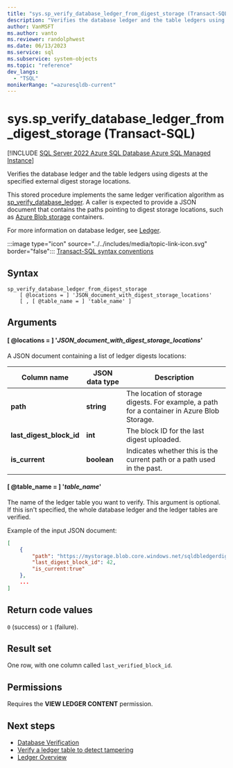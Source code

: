 ```yaml
---
title: "sys.sp_verify_database_ledger_from_digest_storage (Transact-SQL)"
description: "Verifies the database ledger and the table ledgers using digests at the specified external digest storage locations."
author: VanMSFT
ms.author: vanto
ms.reviewer: randolphwest
ms.date: 06/13/2023
ms.service: sql
ms.subservice: system-objects
ms.topic: "reference"
dev_langs:
  - "TSQL"
monikerRange: "=azuresqldb-current"
---
```

# sys.sp_verify_database_ledger_from_digest_storage (Transact-SQL)

[!INCLUDE [SQL Server 2022 Azure SQL Database Azure SQL Managed Instance](../../includes/applies-to-version/sqlserver2022-asdb-asmi.md)]

Verifies the database ledger and the table ledgers using digests at the specified external digest storage locations.

This stored procedure implements the same ledger verification algorithm as [sp_verify_database_ledger](sys-sp-verify-database-ledger-transact-sql.md). A caller is expected to provide a JSON document that contains the paths pointing to digest storage locations, such as [Azure Blob storage](/azure/storage/blobs/storage-blobs-introduction) containers.

For more information on database ledger, see [Ledger](/azure/azure-sql/database/ledger-overview).

:::image type="icon" source="../../includes/media/topic-link-icon.svg" border="false"::: [Transact-SQL syntax conventions](../../t-sql/language-elements/transact-sql-syntax-conventions-transact-sql.md)

## Syntax

```syntaxsql
sp_verify_database_ledger_from_digest_storage
    [ @locations = ] 'JSON_document_with_digest_storage_locations'
    [ , [ @table_name = ] 'table_name' ]
```

## Arguments

#### [ @locations = ] '*JSON_document_with_digest_storage_locations*'

A JSON document containing a list of ledger digests locations:

| Column name | JSON data type | Description |
| --- | --- | --- |
| **path** | **string** | The location of storage digests. For example, a path for a container in Azure Blob Storage. |
| **last_digest_block_id** | **int** | The block ID for the last digest uploaded. |
| **is_current** | **boolean** | Indicates whether this is the current path or a path used in the past. |

#### [ @table_name = ] '*table_name*'

The name of the ledger table you want to verify. This argument is optional. If this isn't specified, the whole database ledger and the ledger tables are verified.

Example of the input JSON document:

```json
[
    {
        "path": "https://mystorage.blob.core.windows.net/sqldbledgerdigests/serverName/DatabaseName/2020-1-1 00:00:00Z",
        "last_digest_block_id": 42,
        "is_current:true"
    },
    ...
]
```

## Return code values

`0` (success) or `1` (failure).

## Result set

One row, with one column called `last_verified_block_id`.

## Permissions

Requires the **VIEW LEDGER CONTENT** permission.

## Next steps

- [Database Verification](../security/ledger/ledger-database-verification.md)
- [Verify a ledger table to detect tampering](../security/ledger/ledger-verify-database.md)
- [Ledger Overview](../security/ledger/ledger-overview.md)
